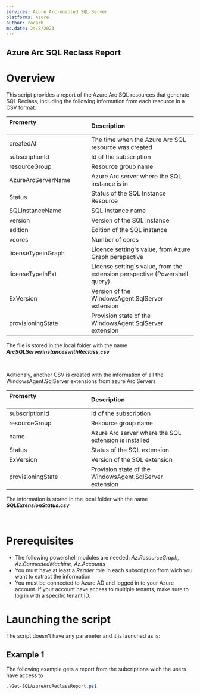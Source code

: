 ```yaml
---
services: Azure Arc-enabled SQL Server
platforms: Azure
author: racarb
ms.date: 24/8/2023
---
```


## Azure Arc SQL Reclass Report
# Overview

This script provides a report of the Azure Arc SQL resources that generate SQL Reclass, including the following information from each resource in a CSV format:



| **Promerty** &nbsp; &nbsp; &nbsp; &nbsp; &nbsp; &nbsp; &nbsp; &nbsp; &nbsp; &nbsp; &nbsp; &nbsp; &nbsp; &nbsp; &nbsp; &nbsp; &nbsp; &nbsp; &nbsp; &nbsp; &nbsp; &nbsp;&nbsp; &nbsp; &nbsp; &nbsp; &nbsp; &nbsp; &nbsp; &nbsp; &nbsp;&nbsp; &nbsp; &nbsp; &nbsp; | **Description** |
|:--|:--|
|createdAt|The time when the Azure Arc SQL resource was created|
|subscriptionId|Id of the subscription
|resourceGroup|Resource group name
|AzureArcServerName|Azure Arc server where the SQL instance is in
|Status|Status of the SQL Instance Resource
|SQLInstanceName|SQL Instance name
|version|Version of the SQL instance
|edition| Edition of the SQL instance
|vcores|Number of cores
|licenseTypeinGraph| Licence setting's value, from Azure Graph perspective
|licenseTypeInExt|License setting's value, from the extension perspective (Powershell query)
|ExVersion| Version of the WindowsAgent.SqlServer extension
|provisioningState|Provision state of the WindowsAgent.SqlServer extension

The file is stored in the local folder with the name ***ArcSQLServerinstanceswithReclass.csv***

  <br>


Aditionaly, another CSV is created with the information of all the WindowsAgent.SqlServer extensions from azure Arc Servers

| **Promerty** &nbsp; &nbsp; &nbsp; &nbsp; &nbsp; &nbsp; &nbsp; &nbsp; &nbsp; &nbsp; &nbsp; &nbsp; &nbsp; &nbsp; &nbsp; &nbsp; &nbsp; &nbsp; &nbsp; &nbsp; &nbsp; &nbsp;&nbsp; &nbsp; &nbsp; &nbsp; &nbsp; &nbsp; &nbsp; &nbsp; &nbsp;&nbsp; &nbsp; &nbsp; &nbsp; | **Description** |
|:--|:--|
|subscriptionId|Id of the subscription
|resourceGroup|Resource group name
|name|Azure Arc server where the SQL extension is installed
|Status|Status of the SQL extension
|ExVersion|Version of the SQL extension
|provisioningState|Provision state of the WindowsAgent.SqlServer extension

The information is stored in the local folder with the name ***SQLExtensionStatus.csv***

<br>

# Prerequisites

- The following powershell modules are needed: *Az.ResourceGraph, Az.ConnectedMachine, Az.Accounts*
- You must have at least a *Reader* role in each subscription from wich you want to extract the information
- You must be connected to Azure AD and logged in to your Azure account. If your account have access to multiple tenants, make sure to log in with a specific tenant ID.


# Launching the script

The script doesn't have any parameter and it is launched as is:

## Example 1

The following example gets a report from the subcriptions wich the users have access to

```PowerShell
.\Get-SQLAzureArcReclassReport.ps1
```
